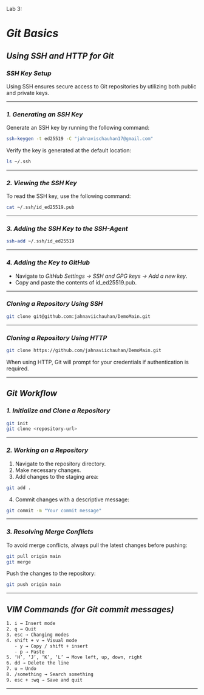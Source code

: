 Lab 3:

# *Git Basics*

## *Using SSH and HTTP for Git*

### *SSH Key Setup*

Using SSH ensures secure access to Git repositories by utilizing both public and private keys.

---

### *1. Generating an SSH Key*
Generate an SSH key by running the following command:
```sh
ssh-keygen -t ed25519 -C "jahnavischauhan17@gmail.com"
```

Verify the key is generated at the default location:
```sh
ls ~/.ssh
```

---

### *2. Viewing the SSH Key*
To read the SSH key, use the following command:
```sh
cat ~/.ssh/id_ed25519.pub
```

---

### *3. Adding the SSH Key to the SSH-Agent*
```sh
ssh-add ~/.ssh/id_ed25519
```

---

### *4. Adding the Key to GitHub*
- Navigate to *GitHub Settings → SSH and GPG keys → Add a new key*.
- Copy and paste the contents of id_ed25519.pub.

---

### *Cloning a Repository Using SSH*
```sh
git clone git@github.com:jahnaviichauhan/DemoMain.git
```

---

### *Cloning a Repository Using HTTP*
```sh
git clone https://github.com/jahnaviichauhan/DemoMain.git
```

When using HTTP, Git will prompt for your credentials if authentication is required.

---

## *Git Workflow*

### *1. Initialize and Clone a Repository*
```sh
git init
git clone <repository-url>
```

---

### *2. Working on a Repository*
1. Navigate to the repository directory.
2. Make necessary changes.
3. Add changes to the staging area:
```sh
git add .
```

4. Commit changes with a descriptive message:
```sh
git commit -m "Your commit message"
```

---

### *3. Resolving Merge Conflicts*
To avoid merge conflicts, always pull the latest changes before pushing:
```sh
git pull origin main
git merge
```

Push the changes to the repository:
```sh
git push origin main
```

---

## *VIM Commands (for Git commit messages)*

```sh
1. i → Insert mode
2. q → Quit
3. esc → Changing modes
4. shift + v → Visual mode
   - y → Copy / shift + insert
   - p → Paste
5. ‘H’, ‘J’, ‘K’, ‘L’ → Move left, up, down, right
6. dd → Delete the line
7. u → Undo
8. /something → Search something
9. esc + :wq → Save and quit
```

---

